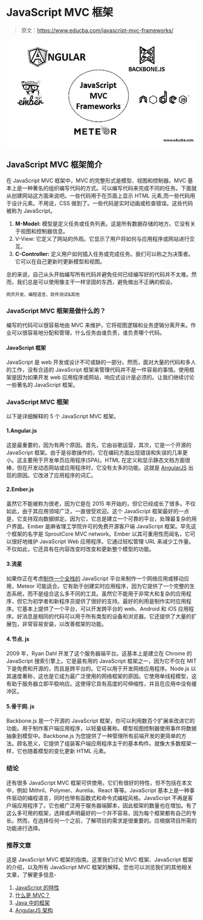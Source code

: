 # JavaScript MVC 框架

> 原文：<https://www.educba.com/javascript-mvc-frameworks/>

![javascript mvc framework](img/bbd4658f26a2b0462e08769b4ad45c80.png)



## JavaScript MVC 框架简介

在 JavaScript MVC 框架中，MVC 的完整形式是模型、视图和控制器。MVC 基本上是一种著名的组织编写代码的方式。可以编写代码来完成不同的任务。下面就从创建网站这方面来说吧。一些代码用于在页面上显示 HTML 元素,而一些代码用于设计元素。不用说，CSS 做到了。一些代码是实时动画或检查错误。这些代码被称为 JavaScript。

1.  **M-Model:** 模型是定义任务或任务列表。这是所有数据存储的地方。它没有关于视图和控制器信息。
2.  V-View: 它定义了网站的外观。它显示了用户将如何与应用程序或网站进行交互。
3.  **C-Controller:** 定义用户如何插入任务或完成任务。我们可以称之为决策者。它可以在自己更新时更新模型和视图。

总的来说，自己从头开始编写所有代码并避免任何已经编写好的代码并不太难。然而，我们总是可以使用像主干一样坚固的东西，避免做出不正确的假设。

<small>网页开发、编程语言、软件测试&其他</small>

### JavaScript MVC 框架是做什么的？

编写的代码可以很容易地由 MVC 来维护，它将视图逻辑和业务逻辑分离开来。作业可以很容易地分配和管理，什么任务由谁负责，谁负责哪个代码。

#### JavaScript 框架

JavaScript 是 web 开发或设计不可或缺的一部分。然而，面对大量的代码和多人的工作，没有合适的 JavaScript 框架来管理代码并不是一件容易的事情。使用框架是因为如果开发 web 应用程序或网站，响应式设计是必须的。让我们继续讨论一些著名的 JavaScript 框架。

### JavaScript MVC 框架

以下是详细解释的 5 个 JavaScript MVC 框架。

#### 1.Angular.js

这是最重要的，因为有两个原因。首先，它由谷歌运营，其次，它是一个开源的 JavaScript 框架。由于是谷歌操作的，它在编码方面出现错误和失误的几率更小。这主要用于开发单页应用程序(SPA)。HTML 在定义和显示静态文档方面很棒，但在开发动态网站或应用程序时，它没有太多的功能。这就是 [AngularJS](https://www.educba.com/what-is-angularjs/) 出现的原因。它改进了应用程序的词汇。

#### 2.Ember.js

虽然它不能被称为很老，因为它是在 2015 年开始的，但它已经成长了很多。不仅如此，由于其应用领域广泛，一直很受欢迎。这个 JavaScript 框架最好的一点是，它支持双向数据绑定。因为它，它总是建立一个可靠的平台，处理最复杂的用户界面。Ember 是麻省理工学院许可的免费开源客户端 JavaScript 框架。早先这个框架的名字是 SproutCore MVC network。Ember 以其可重用性而闻名，它可以很好地维护 JavaScript Web 应用程序。它通过轻松管理 URL 来减少工作量。不仅如此，它还具有在内容改变时改变和更新整个模型的功能。

#### 3.流星

如果你正在考虑[制作一个全栈的](https://www.educba.com/full-stack-web-developer/) JavaScript 平台来制作一个网络应用或移动应用，Meteor 可能适合。它有助于创建实时应用程序，因为它提供了一个完整的生态系统，而不是组合这么多不同的工具。虽然它不能用于非常大和复杂的应用程序，但它为初学者和新程序员提供了很好的支持。最好的利用是制作实时应用程序。它基本上提供了一个平台，可以开发跨平台的 web、Android 和 iOS 应用程序。好消息是相同的代码可以用于所有类型的设备和浏览器。它还提供了大量的扩展包，非常容易安装，以改善框架的功能。

#### 4.节点. js

2009 年，Ryan Dahl 开发了这个服务器端平台。这基本上是建立在 Chrome 的 JavaScript 搜索引擎上。它是最有用的 JavaScript 框架之一，因为它不仅在 MIT 下是免费和开源的，而且是跨平台的。它可以用于开发网络应用程序。Node.js 以其速度著称，这也是它成为最广泛使用的网络框架的原因。它使用单线程模型，这有助于服务器立即平稳响应。这使得它具有高度的可伸缩性，并且在应用中没有缓冲区。

#### 5.骨干网. js

Backbone.js 是一个开源的 JavaScript 框架，你可以利用数百个扩展来改进它的功能。用于制作客户端应用程序，以轻量级著称。模型视图控制器使用事件将数据抽象到模型中。Backbone.js 为您提供了一种管理所有前端开发的更简单的方法。顾名思义，它提供了组装客户端应用程序主干的基本构件。就像大多数框架一样，它也随着模型的变化更新 HTML 元素。

### 结论

还有很多 JavaScript MVC 框架可供使用，它们有很好的特性，但不包括在本文中，例如 Mithril、Polymer、Aurelia、React 等等。JavaScript 基本上是一种事件驱动的编程语言，同时也带有函数式和命令式编程风格。JavaScript 不再是客户端应用程序了。它也被广泛用于服务器端脚本，因此框架的数量也在增加。有了这么多可用的框架，选择或声明最好的一个并不容易，因为每个框架都有自己的专长。然而，在选择任何一个之前，了解项目的需求是很重要的。应根据项目所需的功能进行选择。

### 推荐文章

这是 JavaScript MVC 框架的指南。这里我们讨论 MVC 框架、JavaScript 框架的介绍，以及所有 JavaScript MVC 框架的解释。您也可以浏览我们的其他相关文章，了解更多信息-

1.  [JavaScript 的特性](https://www.educba.com/features-of-javascript/)
2.  [什么是 MVC？](https://www.educba.com/what-is-mvc/)
3.  [Java 中的框架](https://www.educba.com/frameworks-in-java/)
4.  [AngularJS 架构](https://www.educba.com/angularjs-architecture/)





